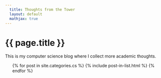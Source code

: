 ```yaml
---
  title: Thoughts from the Tower
  layout: default
  mathjax: true
---
```


<h1 class="title">{{ page.title }}</h1>
This is my computer science blog where I collect more academic thoughts.

<ul class="content-listing">
  {% for post in site.categories.cs %}
    {% include post-in-list.html %}
  {% endfor %}
</ul>
